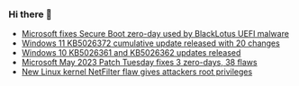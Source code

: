 ### Hi there 👋

<!--START_SECTION:feed-->
* [Microsoft fixes Secure Boot zero-day used by BlackLotus UEFI malware](https://www.bleepingcomputer.com/news/microsoft/microsoft-fixes-secure-boot-zero-day-used-by-blacklotus-uefi-malware/)
* [Windows 11 KB5026372 cumulative update released with 20 changes](https://www.bleepingcomputer.com/news/microsoft/windows-11-kb5026372-cumulative-update-released-with-20-changes/)
* [Windows 10 KB5026361 and KB5026362 updates released](https://www.bleepingcomputer.com/news/microsoft/windows-10-kb5026361-and-kb5026362-updates-released/)
* [Microsoft May 2023 Patch Tuesday fixes 3 zero-days, 38 flaws](https://www.bleepingcomputer.com/news/microsoft/microsoft-may-2023-patch-tuesday-fixes-3-zero-days-38-flaws/)
* [New Linux kernel NetFilter flaw gives attackers root privileges](https://www.bleepingcomputer.com/news/security/new-linux-kernel-netfilter-flaw-gives-attackers-root-privileges/)
<!--END_SECTION:feed-->

<!--
**frankenk/frankenk** is a ✨ _special_ ✨ repository because its `README.md` (this file) appears on your GitHub profile.

Here are some ideas to get you started:

- 🔭 I’m currently working on ...
- 🌱 I’m currently learning ...
- 👯 I’m looking to collaborate on ...
- 🤔 I’m looking for help with ...
- 💬 Ask me about ...
- 📫 How to reach me: ...
- 😄 Pronouns: ...
- ⚡ Fun fact: ...
-->



